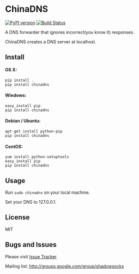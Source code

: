 ChinaDNS
=========

[![PyPI version]][PyPI] [![Build Status]][Travis CI]

A DNS forwarder that ignores incorrect(you know it) responses.

ChinaDNS creates a DNS server at localhost.

Install
-------

#### OS X:

    pip install .
    pip install chinadns

#### Windows:

    easy_install pip
    pip install chinadns

#### Debian / Ubuntu:

    apt-get install python-pip
    pip install chinadns

#### CentOS:

    yum install python-setuptools
    easy_install pip
    pip install chinadns

Usage
-----

Run `sudo chinadns` on your local machine.

Set your DNS to 127.0.0.1.

License
-------
MIT

Bugs and Issues
----------------
Please visit [Issue Tracker]

Mailing list: http://groups.google.com/group/shadowsocks


[Build Status]:    https://img.shields.io/travis/clowwindy/ChinaDNS/master.svg?style=flat
[Issue Tracker]:   https://github.com/clowwindy/ChinaDNS/issues?state=open
[PyPI]:            https://pypi.python.org/pypi/chinadns
[PyPI version]:    https://img.shields.io/pypi/v/chinadns.svg?style=flat
[Shadowsocks]:     https://github.com/clowwindy/shadowsocks
[Travis CI]:       https://travis-ci.org/clowwindy/ChinaDNS
